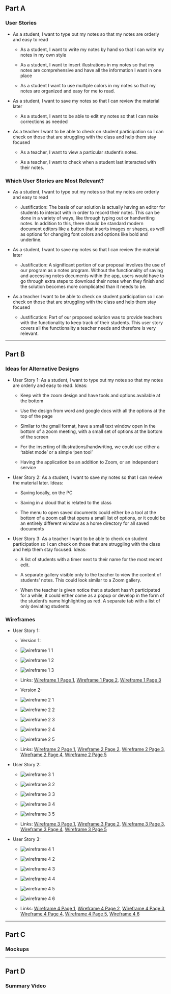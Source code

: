 ## Part A

### User Stories

* As a student, I want to type out my notes so that my notes are orderly and easy to read

    - As a student, I want to write my notes by hand so that I can write my notes in my own style
    
    - As a student, I want to insert illustrations in my notes so that my notes are comprehensive and have all the information I want in one place
    
    - As a student I want to use multiple colors in my notes so that my notes are organized and easy for me to read.
    
* As a student, I want to save my notes so that I can review the material later

    - As a student, I want to be able to edit my notes so that I can make corrections as needed

* As a teacher I want to be able to check on student participation so I can check on those that are struggling with the class and help them stay focused
    - As a teacher, I want to view a particular student’s notes.
    
    - As a teacher, I want to check when a student last interacted with their notes.

### Which User Stories are Most Relevant?

* As a student, I want to type out my notes so that my notes are orderly and easy to read

    - Justification: The basis of our solution is actually having an editor for students to interact with in order to record their notes. This can be done in a variety of ways, like through typing out or handwriting notes. In addition to this, there should be standard modern document editors like a button that inserts images or shapes, as well as options for changing font colors and options like bold and underline.

* As a student, I want to save my notes so that I can review the material later

    - Justification: A significant portion of our proposal involves the use of our program as a notes program. Without the functionality of saving and accessing notes documents within the app, users would have to go through extra steps to download their notes when they finish and the solution becomes more complicated than it needs to be.

* As a teacher I want to be able to check on student participation so I can check on those that are struggling with the class and help them stay focused

    - Justification: Part of our proposed solution was to provide teachers with the functionality to keep track of their students. This user story covers all the functionality a teacher needs and therefore is very relevant.

---------------------------------------------------------------------------------------------------------------------------------------------------------------------------------

## Part B

### Ideas for Alternative Designs

* User Story 1: As a student, I want to type out my notes so that my notes are orderly and easy to read. Ideas:

     - Keep with the zoom design and have tools and options available at the bottom
     
     - Use the design from word and google docs with all the options at the top of the page
     
     - Similar to the gmail format, have a small text window open in the bottom of a zoom meeting, with a small set of options at the bottom of the screen
     
     - For the inserting of illustrations/handwriting, we could use either a ‘tablet mode’ or a simple ‘pen tool’
     
     - Having the application be an addition to Zoom, or an independent service

* User Story 2: As a student, I want to save my notes so that I can review the material later. Ideas:

     - Saving locally, on the PC

     - Saving in a cloud that is related to the class

     - The menu to open saved documents could either be a tool at the bottom of a zoom call that opens a small list of options, or it could be an entirely different window as a home directory for all saved documents

* User Story 3: As a teacher I want to be able to check on student participation so I can check on those that are struggling with the class and help them stay focused. Ideas:

     - A list of students with a timer next to their name for the most recent edit.

     - A separate gallery visible only to the teacher to view the content of  students’ notes. This could look similar to a Zoom gallery.

     - When the teacher is given notice that a student hasn’t participated for a while, it could either come as a popup or develop in the form of the student’s name highlighting as red. A separate tab with a list of only deviating students.

### Wireframes

* User Story 1:

     - Version 1:

     - ![wireframe 1 1](/imgs/wireframe1/Clicked_Existing_Note_to_Edit.png)

     - ![wireframe 1 2](/imgs/wireframe1/Main_Notepad_Open.png)

     - ![wireframe 1 3](/imgs/wireframe1/Main_Notepad_Open_View_Options.png)
     
     - Links: [Wireframe 1 Page 1](/imgs/wireframe1/Clicked_Existing_Note_to_Edit.png), [Wireframe 1 Page 2](/imgs/wireframe1/Main_Notepad_Open.png), [Wireframe 1 Page 3](/imgs/wireframe1/Main_Notepad_Open_View_Options.png)

     - Version 2:
     
     - ![wireframe 2 1](/imgs/wireframe2/Wireframe_2_1.png)

     - ![wireframe 2 2](/imgs/wireframe2/Wireframe_2_2.png)

     - ![wireframe 2 3](/imgs/wireframe2/Wireframe_2_3.png)

     - ![wireframe 2 4](/imgs/wireframe2/Wireframe_2_4.png)

     - ![wireframe 2 5](/imgs/wireframe2/Wireframe_2_5.png)

     - Links: [Wireframe 2 Page 1](/imgs/wireframe2/Wireframe_2_1.png), [Wireframe 2 Page 2](/imgs/wireframe2/Wireframe_2_2.png), [Wireframe 2 Page 3](/imgs/wireframe2/Wireframe_2_3.png), [Wireframe 2 Page 4](/imgs/wireframe2/Wireframe_2_4.png), [Wireframe 2 Page 5](/imgs/wireframe2/Wireframe_2_5.png)

* User Story 2:
     
     - ![wireframe 3 1](/imgs/wireframe3/Wireframe_3_1.png)

     - ![wireframe 3 2](/imgs/wireframe3/Wireframe_3_2.png)

     - ![wireframe 3 3](/imgs/wireframe3/Wireframe_3_3.png)

     - ![wireframe 3 4](/imgs/wireframe3/Wireframe_3_4.png)

     - ![wireframe 3 5](/imgs/wireframe3/Wireframe_3_5.png)

     - Links: [Wireframe 3 Page 1](/imgs/wireframe3/Wireframe_3_1.png), [Wireframe 3 Page 2](/imgs/wireframe3/Wireframe_3_2.png), [Wireframe 3 Page 3](/imgs/wireframe3/Wireframe_3_3.png), [Wireframe 3 Page 4](/imgs/wireframe3/Wireframe_3_4.png), [Wireframe 3 Page 5](/imgs/wireframe3/Wireframe_3_5.png)

* User Story 3: 

     - ![wireframe 4 1](/imgs/wireframe4/Wireframe_4_1.png)

     - ![wireframe 4 2](/imgs/wireframe4/Wireframe_4_2.png)

     - ![wireframe 4 3](/imgs/wireframe4/Wireframe_4_3.png)

     - ![wireframe 4 4](/imgs/wireframe4/Wireframe_4_4.png)

     - ![wireframe 4 5](/imgs/wireframe4/Wireframe_4_5.png)

     - ![wireframe 4 6](/imgs/wireframe4/Wireframe_4_6.png)
     
     - Links: [Wireframe 4 Page 1](/imgs/wireframe4/Wireframe_4_1.png), [Wireframe 4 Page 2](/imgs/wireframe4/Wireframe_4_2.png), [Wireframe 4 Page 3](/imgs/wireframe4/Wireframe_4_3.png), [Wireframe 4 Page 4](/imgs/wireframe4/Wireframe_4_4.png), [Wireframe 4 Page 5](/imgs/wireframe4/Wireframe_4_5.png), [Wireframe 4 6](/imgs/wireframe4/Wireframe_4_6.png)

---------------------------------------------------------------------------------------------------------------------------------------------------------------------------------

## Part C

### Mockups

---------------------------------------------------------------------------------------------------------------------------------------------------------------------------------

## Part D

### Summary Video
